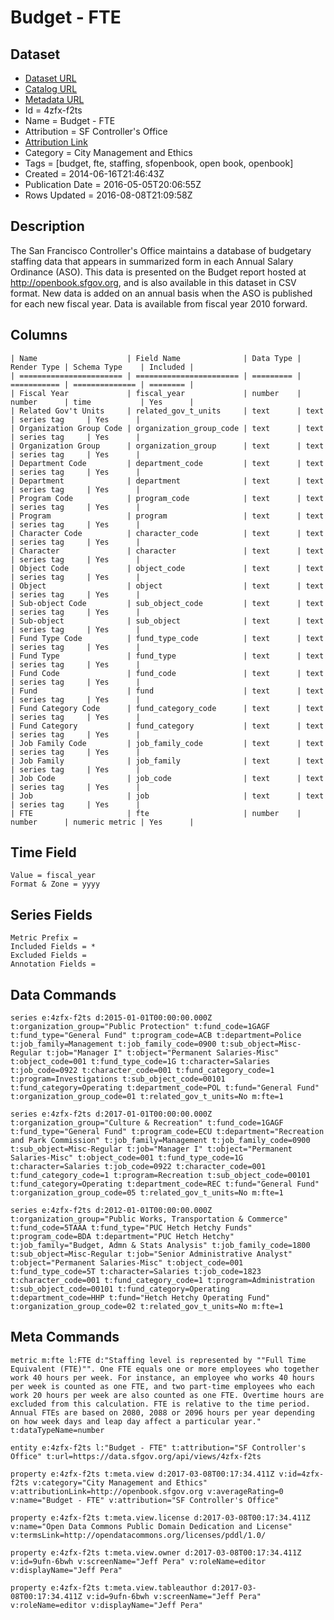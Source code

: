 # Budget - FTE

## Dataset

* [Dataset URL](https://data.sfgov.org/api/views/4zfx-f2ts/rows.json?max_rows=100)
* [Catalog URL](https://catalog.data.gov/dataset/budget-fte-ab7fd)
* [Metadata URL](https://data.sfgov.org/api/views/4zfx-f2ts)
* Id = 4zfx-f2ts
* Name = Budget - FTE
* Attribution = SF Controller's Office
* [Attribution Link](http://openbook.sfgov.org)
* Category = City Management and Ethics
* Tags = [budget, fte, staffing, sfopenbook, open book, openbook]
* Created = 2014-06-16T21:46:43Z
* Publication Date = 2016-05-05T20:06:55Z
* Rows Updated = 2016-08-08T21:09:58Z

## Description

The San Francisco Controller's Office maintains a database of budgetary staffing data that appears in summarized form in each Annual Salary Ordinance (ASO). This data is presented on the Budget report hosted at http://openbook.sfgov.org, and is also available in this dataset in CSV format. New data is added on an annual basis when the ASO is published for each new fiscal year. Data is available from fiscal year 2010 forward.

## Columns

```ls
| Name                    | Field Name              | Data Type | Render Type | Schema Type    | Included | 
| ======================= | ======================= | ========= | =========== | ============== | ======== | 
| Fiscal Year             | fiscal_year             | number    | number      | time           | Yes      | 
| Related Gov't Units     | related_gov_t_units     | text      | text        | series tag     | Yes      | 
| Organization Group Code | organization_group_code | text      | text        | series tag     | Yes      | 
| Organization Group      | organization_group      | text      | text        | series tag     | Yes      | 
| Department Code         | department_code         | text      | text        | series tag     | Yes      | 
| Department              | department              | text      | text        | series tag     | Yes      | 
| Program Code            | program_code            | text      | text        | series tag     | Yes      | 
| Program                 | program                 | text      | text        | series tag     | Yes      | 
| Character Code          | character_code          | text      | text        | series tag     | Yes      | 
| Character               | character               | text      | text        | series tag     | Yes      | 
| Object Code             | object_code             | text      | text        | series tag     | Yes      | 
| Object                  | object                  | text      | text        | series tag     | Yes      | 
| Sub-object Code         | sub_object_code         | text      | text        | series tag     | Yes      | 
| Sub-object              | sub_object              | text      | text        | series tag     | Yes      | 
| Fund Type Code          | fund_type_code          | text      | text        | series tag     | Yes      | 
| Fund Type               | fund_type               | text      | text        | series tag     | Yes      | 
| Fund Code               | fund_code               | text      | text        | series tag     | Yes      | 
| Fund                    | fund                    | text      | text        | series tag     | Yes      | 
| Fund Category Code      | fund_category_code      | text      | text        | series tag     | Yes      | 
| Fund Category           | fund_category           | text      | text        | series tag     | Yes      | 
| Job Family Code         | job_family_code         | text      | text        | series tag     | Yes      | 
| Job Family              | job_family              | text      | text        | series tag     | Yes      | 
| Job Code                | job_code                | text      | text        | series tag     | Yes      | 
| Job                     | job                     | text      | text        | series tag     | Yes      | 
| FTE                     | fte                     | number    | number      | numeric metric | Yes      | 
```

## Time Field

```ls
Value = fiscal_year
Format & Zone = yyyy
```

## Series Fields

```ls
Metric Prefix = 
Included Fields = *
Excluded Fields = 
Annotation Fields = 
```

## Data Commands

```ls
series e:4zfx-f2ts d:2015-01-01T00:00:00.000Z t:organization_group="Public Protection" t:fund_code=1GAGF t:fund_type="General Fund" t:program_code=ACB t:department=Police t:job_family=Management t:job_family_code=0900 t:sub_object=Misc-Regular t:job="Manager I" t:object="Permanent Salaries-Misc" t:object_code=001 t:fund_type_code=1G t:character=Salaries t:job_code=0922 t:character_code=001 t:fund_category_code=1 t:program=Investigations t:sub_object_code=00101 t:fund_category=Operating t:department_code=POL t:fund="General Fund" t:organization_group_code=01 t:related_gov_t_units=No m:fte=1

series e:4zfx-f2ts d:2017-01-01T00:00:00.000Z t:organization_group="Culture & Recreation" t:fund_code=1GAGF t:fund_type="General Fund" t:program_code=ECU t:department="Recreation and Park Commission" t:job_family=Management t:job_family_code=0900 t:sub_object=Misc-Regular t:job="Manager I" t:object="Permanent Salaries-Misc" t:object_code=001 t:fund_type_code=1G t:character=Salaries t:job_code=0922 t:character_code=001 t:fund_category_code=1 t:program=Recreation t:sub_object_code=00101 t:fund_category=Operating t:department_code=REC t:fund="General Fund" t:organization_group_code=05 t:related_gov_t_units=No m:fte=1

series e:4zfx-f2ts d:2012-01-01T00:00:00.000Z t:organization_group="Public Works, Transportation & Commerce" t:fund_code=5TAAA t:fund_type="PUC Hetch Hetchy Funds" t:program_code=BDA t:department="PUC Hetch Hetchy" t:job_family="Budget, Admn & Stats Analysis" t:job_family_code=1800 t:sub_object=Misc-Regular t:job="Senior Administrative Analyst" t:object="Permanent Salaries-Misc" t:object_code=001 t:fund_type_code=5T t:character=Salaries t:job_code=1823 t:character_code=001 t:fund_category_code=1 t:program=Administration t:sub_object_code=00101 t:fund_category=Operating t:department_code=HHP t:fund="Hetch Hetchy Operating Fund" t:organization_group_code=02 t:related_gov_t_units=No m:fte=1
```

## Meta Commands

```ls
metric m:fte l:FTE d:"Staffing level is represented by ""Full Time Equivalent (FTE)"". One FTE equals one or more employees who together work 40 hours per week. For instance, an employee who works 40 hours per week is counted as one FTE, and two part-time employees who each work 20 hours per week are also counted as one FTE. Overtime hours are excluded from this calculation. FTE is relative to the time period. Annual FTEs are based on 2080, 2088 or 2096 hours per year depending on how week days and leap day affect a particular year." t:dataTypeName=number

entity e:4zfx-f2ts l:"Budget - FTE" t:attribution="SF Controller's Office" t:url=https://data.sfgov.org/api/views/4zfx-f2ts

property e:4zfx-f2ts t:meta.view d:2017-03-08T00:17:34.411Z v:id=4zfx-f2ts v:category="City Management and Ethics" v:attributionLink=http://openbook.sfgov.org v:averageRating=0 v:name="Budget - FTE" v:attribution="SF Controller's Office"

property e:4zfx-f2ts t:meta.view.license d:2017-03-08T00:17:34.411Z v:name="Open Data Commons Public Domain Dedication and License" v:termsLink=http://opendatacommons.org/licenses/pddl/1.0/

property e:4zfx-f2ts t:meta.view.owner d:2017-03-08T00:17:34.411Z v:id=9ufn-6bwh v:screenName="Jeff Pera" v:roleName=editor v:displayName="Jeff Pera"

property e:4zfx-f2ts t:meta.view.tableauthor d:2017-03-08T00:17:34.411Z v:id=9ufn-6bwh v:screenName="Jeff Pera" v:roleName=editor v:displayName="Jeff Pera"
```